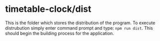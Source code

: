 # timetable-clock/dist

This is the folder which stores the distribution of the program. To execute distrubution simply enter command prompt and type: `npm run dist`. This should begin the building process for the application.
